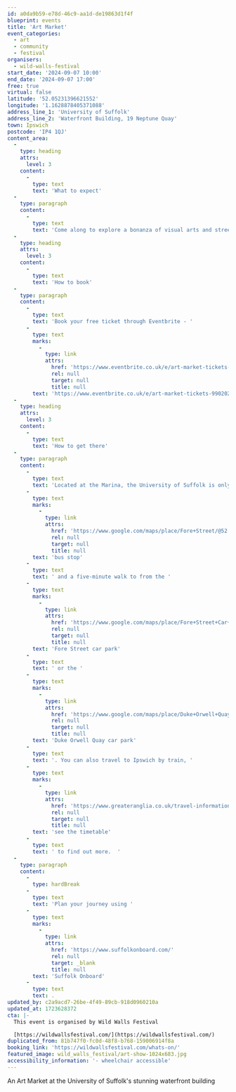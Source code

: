 ```yaml
---
id: a0da9b59-e78d-46c9-aa1d-de19863d1f4f
blueprint: events
title: 'Art Market'
event_categories:
  - art
  - community
  - festival
organisers:
  - wild-walls-festival
start_date: '2024-09-07 10:00'
end_date: '2024-09-07 17:00'
free: true
virtual: false
latitude: '52.05231396621552'
longitude: '1.1628878405371088'
address_line_1: 'University of Suffolk'
address_line_2: 'Waterfront Building, 19 Neptune Quay'
town: Ipswich
postcode: 'IP4 1QJ'
content_area:
  -
    type: heading
    attrs:
      level: 3
    content:
      -
        type: text
        text: 'What to expect'
  -
    type: paragraph
    content:
      -
        type: text
        text: 'Come along to explore a bonanza of visual arts and street art as part of the Wild Walls Festival.'
  -
    type: heading
    attrs:
      level: 3
    content:
      -
        type: text
        text: 'How to book'
  -
    type: paragraph
    content:
      -
        type: text
        text: 'Book your free ticket through Eventbrite - '
      -
        type: text
        marks:
          -
            type: link
            attrs:
              href: 'https://www.eventbrite.co.uk/e/art-market-tickets-990202651787'
              rel: null
              target: null
              title: null
        text: 'https://www.eventbrite.co.uk/e/art-market-tickets-990202651787'
  -
    type: heading
    attrs:
      level: 3
    content:
      -
        type: text
        text: 'How to get there'
  -
    type: paragraph
    content:
      -
        type: text
        text: 'Located at the Marina, the University of Suffolk is only a two-minute walk from a '
      -
        type: text
        marks:
          -
            type: link
            attrs:
              href: 'https://www.google.com/maps/place/Fore+Street/@52.0525463,1.1631282,17.26z/data=!4m22!1m16!4m15!1m6!1m2!1s0x47d99f811ee436fd:0x38bf70984c41dc38!2sUniversity+of+Suffolk,+Neptune+Quay,+Ipswich!2m2!1d1.1628862!2d52.0522943!1m6!1m2!1s0x47d9a02a0df00509:0x450b0c20c585159a!2sFore+Street+Car+Park!2m2!1d1.1609043!2d52.0539588!3e2!3m4!1s0x47d99f80b12768d3:0x669889d8fae8303d!8m2!3d52.053398!4d1.162684'
              rel: null
              target: null
              title: null
        text: 'bus stop'
      -
        type: text
        text: ' and a five-minute walk to from the '
      -
        type: text
        marks:
          -
            type: link
            attrs:
              href: 'https://www.google.com/maps/place/Fore+Street+Car+Park/@52.0538104,1.1612722,18.46z/data=!4m12!1m6!3m5!1s0x47d99f871a4b3a97:0x39cb00398149fbd3!2sDuke+Orwell+Quay+car+park!8m2!3d52.0509309!4d1.1641632!3m4!1s0x47d9a02a0df00509:0x450b0c20c585159a!8m2!3d52.0539588!4d1.1609043'
              rel: null
              target: null
              title: null
        text: 'Fore Street car park'
      -
        type: text
        text: ' or the '
      -
        type: text
        marks:
          -
            type: link
            attrs:
              href: 'https://www.google.com/maps/place/Duke+Orwell+Quay+car+park/@52.0509309,1.162127,17z/data=!3m1!4b1!4m5!3m4!1s0x47d99f871a4b3a97:0x39cb00398149fbd3!8m2!3d52.0509309!4d1.1641632'
              rel: null
              target: null
              title: null
        text: 'Duke Orwell Quay car park'
      -
        type: text
        text: '. You can also travel to Ipswich by train, '
      -
        type: text
        marks:
          -
            type: link
            attrs:
              href: 'https://www.greateranglia.co.uk/travel-information/station-information/ips'
              rel: null
              target: null
              title: null
        text: 'see the timetable'
      -
        type: text
        text: ' to find out more.  '
  -
    type: paragraph
    content:
      -
        type: hardBreak
      -
        type: text
        text: 'Plan your journey using '
      -
        type: text
        marks:
          -
            type: link
            attrs:
              href: 'https://www.suffolkonboard.com/'
              rel: null
              target: _blank
              title: null
        text: 'Suffolk Onboard'
      -
        type: text
        text: .
updated_by: c2a9acd7-26be-4f49-89cb-918d0960210a
updated_at: 1723628372
cta: |-
  This event is organised by Wild Walls Festival

  [https://wildwallsfestival.com/](https://wildwallsfestival.com/)
duplicated_from: 81b747f0-fc0d-48f8-b768-159006914f8a
booking_link: 'https://wildwallsfestival.com/whats-on/'
featured_image: wild_walls_festival/art-show-1024x683.jpg
accessibility_information: '- wheelchair accessible'
---
```

An Art Market at the University of Suffolk's stunning waterfront building